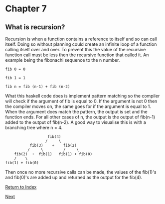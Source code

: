 # Chapter 7 
## What is recursion?
Recursion is when a function contains a reference to itself and so can call itself. Doing so without planning could create an infinite loop of a function calling itself over and over. To prevent this the value of the recursive function call must be less then the recursive function that called it. An example being the fibonachi sequence to the n number. 

`fib 0 = 0`

`fib 1 = 1`

`fib n = fib (n-1) + fib (n-2)`

What this haskell code does is implement pattern matching so the compiler will check if the argument of fib is equal to 0. If the argument is not 0 then the compiler moves on, the same goes for if the argument is equal to 1. When the argument does match the pattern, the output is set and the function ends. For all other cases of n, the output is the output of fib(n-1) added to the output of fib(n-2). A good way to visualise this is with a branching tree where n = 4.

                       fib(4)
                      /     \
               fib(3)    +    fib(2)
              /     \         /     \
        fib(2)  +  fib(1)   fib(1) + fib(0)
        /    \      
    fib(1) + fib(0)
    
Then once no more recursive calls can be made, the values of the fib(1)'s and fib(0)'s are added up and returned as the output for the fib(4).

[Return to Index](https://github.com/etkenned/CPSC354_Blog/blob/main/README.md)

[Next](https://github.com/etkenned/CPSC354_Blog/blob/main/Chapter_8.md)
